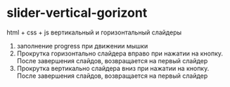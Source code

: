 # slider-vertical-gorizont
html + css + js
вертикальный и горизонтальный слайдеры
1. заполнение progress при движении мышки
2. Прокрутка горизонтально слайдера вправо при нажатии на кнопку. После завершения слайдов, возвращается на первый слайдер
3. Прокрутка вертикально слайдера вниз при нажатии на кнопку. После завершения слайдов, возвращается на первый слайдер
